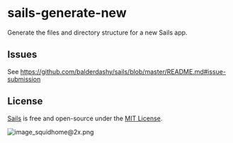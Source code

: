 # sails-generate-new

Generate the files and directory structure for a new Sails app.


## Issues

See https://github.com/balderdashy/sails/blob/master/README.md#issue-submission


## License

[Sails](http://sailsjs.com) is free and open-source under the [MIT License](http://sailsjs.com/license).


![image_squidhome@2x.png](http://i.imgur.com/RIvu9.png)

